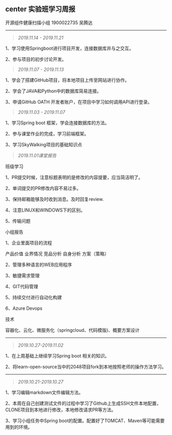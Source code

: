 
center 实验班学习周报
---
开源组件健康扫描小组   1900022735   吴腾达

---

>*2019.11.14 - 2019.11.21*

1、学习使用Springboot进行项目开发，连接数据库并与之交互。

2、参与项目的初步讨论开发。


>*2019.11.07 - 2019.11.13*

1、学会了搭建GitHub项目，将本地项目上传至网站进行协作。

2、学会了JAVA和Python中的数据库简易连接。

3、申请GitHub OATH 开发者账户，在项目中学习如何调用API进行登录。



>*2019.11.03 - 2019.11.07*

1、学习Spring boot 框架，学会连接数据库的方法。

2、参与课堂作业的完成，学习前端框架。

3、学习SkyWalking项目的基础知识点



>*2019.11.01课堂报告*

班级学习

1、PR提交时候，注意标题表明的是修改的内容提要，应当简洁明了。

2、单词提交的PR修改内容不易过多。

3、保持邮箱能够及时收到消息。及时回复review.

4、注意LINUX和WINDOWS下的区别。

5、传输问题

小组报告

1、企业里面项目的流程

产品价值    业界情况    竞品分析    自身分析    方案（策略）

2、管理多种语言的WEB应用程序

3、敏捷需求管理

4、GIT代码管理

5、持续交付进行自动化构建

6、Azure Devops

技术

容器化、云化、微服务化（springcloud、代码模版)、概要方案设计

---

>*2019.10.27-2019.11.02*

1、在上周基础上继续学习Spring boot 相关的知识。

2、将learn-open-source当中的2048项目fork到本地按照老师的操作方法学习。

---

>*2019.10.21-2019.10.27*

1、学习编辑markdown文件编辑方法。

2、本周在自己创建测试文件的过程中学习了Github上生成SSH文件本地配置，CLONE项目到本地进行修改，本地修改请求PR等方法。

3、学习小组任务中Spring boot的配置。配置好了TOMCAT、Maven等可能需要用到的环境。





